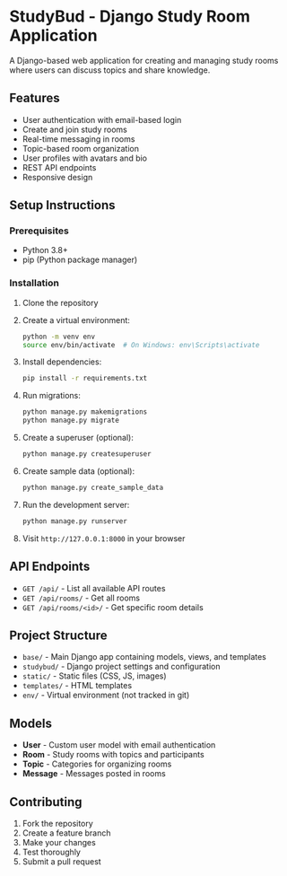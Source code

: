 # StudyBud - Django Study Room Application

A Django-based web application for creating and managing study rooms where users can discuss topics and share knowledge.

## Features

- User authentication with email-based login
- Create and join study rooms
- Real-time messaging in rooms
- Topic-based room organization
- User profiles with avatars and bio
- REST API endpoints
- Responsive design

## Setup Instructions

### Prerequisites
- Python 3.8+
- pip (Python package manager)

### Installation

1. Clone the repository
2. Create a virtual environment:
   ```bash
   python -m venv env
   source env/bin/activate  # On Windows: env\Scripts\activate
   ```

3. Install dependencies:
   ```bash
   pip install -r requirements.txt
   ```

4. Run migrations:
   ```bash
   python manage.py makemigrations
   python manage.py migrate
   ```

5. Create a superuser (optional):
   ```bash
   python manage.py createsuperuser
   ```

6. Create sample data (optional):
   ```bash
   python manage.py create_sample_data
   ```

7. Run the development server:
   ```bash
   python manage.py runserver
   ```

8. Visit `http://127.0.0.1:8000` in your browser

## API Endpoints

- `GET /api/` - List all available API routes
- `GET /api/rooms/` - Get all rooms
- `GET /api/rooms/<id>/` - Get specific room details

## Project Structure

- `base/` - Main Django app containing models, views, and templates
- `studybud/` - Django project settings and configuration
- `static/` - Static files (CSS, JS, images)
- `templates/` - HTML templates
- `env/` - Virtual environment (not tracked in git)

## Models

- **User** - Custom user model with email authentication
- **Room** - Study rooms with topics and participants
- **Topic** - Categories for organizing rooms
- **Message** - Messages posted in rooms

## Contributing

1. Fork the repository
2. Create a feature branch
3. Make your changes
4. Test thoroughly
5. Submit a pull request